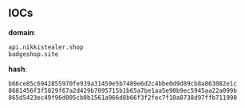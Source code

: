 
## IOCs

__domain__:

```text
api.nikkistealer.shop
badgeshop.site
```
__hash__:

```text
b66ce85c6942855970fe939a31459e5b7489e6d2c4bbe0d9d89cb8a863082e1c
8681456f3f5829f67a2d429b7095715b1b65a7be1aa5e90b9ec5945aa22a099b
865d5423ec49f96d005cb0b1561a966d8b66f3f2fec7f10a8738d97ffb711990
```